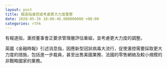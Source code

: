 ```yaml
---
layout: post
title: 報道指滙控或考慮更大力度重整
date: 2020-05-26 10:06:46.000000000 +08:00
categories: rthk
---
```


有報道指，滙控董事會正要求管理層評估重組，並考慮更大力度的調整。

英國《金融時報》引述消息指，因應新型冠狀病毒大流行，促使滙控需要採取更大力度的措施，包括進一步裁員，甚至出售美國業務、法國的零售網絡及較小規模的非戰略國家的業務。
